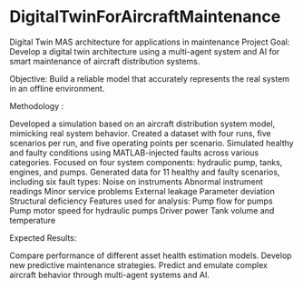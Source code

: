 # DigitalTwinForAircraftMaintenance
Digital Twin MAS architecture for applications in maintenance 
Project Goal: Develop a digital twin architecture using a multi-agent system and AI for smart maintenance of aircraft distribution systems.

Objective: Build a reliable model that accurately represents the real system in an offline environment.

Methodology : 

Developed a simulation based on an aircraft distribution system model, mimicking real system behavior.
Created a dataset with four runs, five scenarios per run, and five operating points per scenario.
Simulated healthy and faulty conditions using MATLAB-injected faults across various categories.
Focused on four system components: hydraulic pump, tanks, engines, and pumps.
Generated data for 11 healthy and faulty scenarios, including six fault types:
Noise on instruments
Abnormal instrument readings
Minor service problems
External leakage
Parameter deviation
Structural deficiency
Features used for analysis:
Pump flow for pumps
Pump motor speed for hydraulic pumps
Driver power
Tank volume and temperature

Expected Results:

Compare performance of different asset health estimation models.
Develop new predictive maintenance strategies.
Predict and emulate complex aircraft behavior through multi-agent systems and AI.
